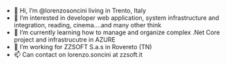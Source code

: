 - 👋 Hi, I’m @lorenzosoncini living in Trento, Italy
- 👀 I’m interested in developer web application, system infrastructure and integration, reading, cinema....and many other think
- 🌱 I’m currently learning how to manage and organize complex .Net Core project and infrastrucutre in AZURE
- 💞️ I’m working for ZZSOFT S.a.s in Rovereto (TN)
- 📫 Can contact on lorenzo.soncini at zzsoft.it


